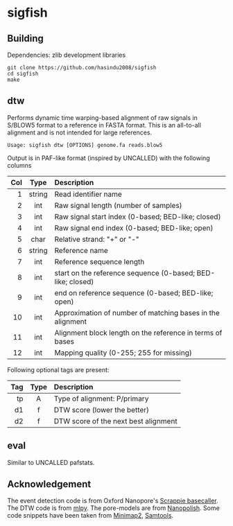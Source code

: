 # sigfish

## Building

Dependencies: zlib development libraries

```
git clone https://github.com/hasindu2008/sigfish
cd sigfish
make
```


## dtw

Performs dynamic time warping-based alignment of raw signals in S/BLOW5 format to a reference in FASTA format. This is an all-to-all alignment and is not intended for large references.

```
Usage: sigfish dtw [OPTIONS] genome.fa reads.blow5
```

Output is in PAF-like format (inspired by UNCALLED) with the following columns

|Col|Type  |Description                               |
|--:|:----:|:-----------------------------------------|
|1  |string|Read identifier name                       |
|2  |int   |Raw signal length (number of samples)                    |
|3  |int   |Raw signal start index  (0-based; BED-like; closed)   |
|4  |int   |Raw signal end index (0-based; BED-like; open)       |
|5  |char  |Relative strand: "+" or "-"               |
|6  |string|Reference name                     |
|7  |int   |Reference sequence length                    |
|8  |int   |start on the reference sequence (0-based; BED-like; closed)  |
|9  |int   |end on reference sequence (0-based; BED-like; open)   |
|10 |int   |Approximation of number of matching bases in the alignment                |
|11 |int   |Alignment block length on the reference in terms of bases                 |
|12 |int   |Mapping quality (0-255; 255 for missing)  |



Following optional tags are present:

|Tag|Type  |Description                               |
|--:|:----:|:-----------------------------------------|
|tp  |A   |Type of alignment: P/primary                      |
|d1  |f   |DTW score (lower the better)                     |
|d2  |f   |DTW score of the next best alignment                       |


## eval

Similar to UNCALLED pafstats.


## Acknowledgement
The event detection code is from Oxford Nanopore's [Scrappie basecaller](https://github.com/nanoporetech/scrappie).
The DTW code is from [mlpy](http://mlpy.sourceforge.net/).
The pore-models are from [Nanopolish](https://github.com/jts/nanopolish).
Some code snippets have been taken from [Minimap2](https://github.com/lh3/minimap2), [Samtools](http://samtools.sourceforge.net/).
